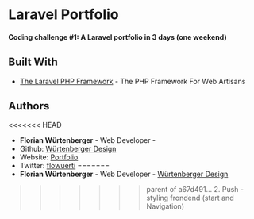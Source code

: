 # Laravel Portfolio

#### Coding challenge #1: A Laravel portfolio in 3 days (one weekend)

## Built With

-   [The Laravel PHP Framework](https://github.com/laravel) - The PHP Framework For Web Artisans

## Authors
<<<<<<< HEAD
-   **Florian Würtenberger** - Web Developer -
- Github: [Würtenberger Design](https://github.com/wuertenberger-design)
- Website: [Portfolio](https://florian.wuertenberger.ch)
- Twitter: [flowuerti](https://twitter.com/flowuerti)
=======
-   **Florian Würtenberger** - Web Developer - [Würtenberger Design](https://github.com/wuertenberger-design)
>>>>>>> parent of a67d491... 2. Push - styling frondend (start and Navigation)
